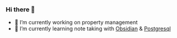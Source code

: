 ### Hi there 👋

- 🔭 I’m currently working on property management
- 🌱 I’m currently learning note taking with [Obsidian](https://obsidian.md/) & [Postgresql](https://www.postgresql.org/)

<!--
**SebastienElet/sebastienelet** is a ✨ _special_ ✨ repository because its `README.md` (this file) appears on your GitHub profile.

Here are some ideas to get you started:

- 🔭 I’m currently working on ...
- 🌱 I’m currently learning ...
- 👯 I’m looking to collaborate on ...
- 🤔 I’m looking for help with ...
- 💬 Ask me about ...
- 📫 How to reach me: ...
- 😄 Pronouns: ...
- ⚡ Fun fact: ...
-->

